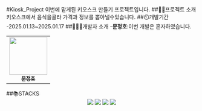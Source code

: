 #Kiosk_Project
이번에 맡게된 키오스크 만들기 프로젝트입니다.
##👨‍🏫프로젝트 소개
키오스크에서 음식을골라 가격과 정보를 뽑아낼수있습니다.
##⏲️개발기간
-2025.01.13~2025.01.17
##🧑‍🤝‍🧑개발자 소개
-**문정호**:이번 개발은 혼자하였습니다.
<div align=center> 
<table>
  <tbody>
    <tr>
        <td align="center"><a href="https://github.com/ansdudn2"><img src="https://github.com/user-attachments/assets/27f2fd37-d5e0-449c-9d2d-e95696d17020" width="100px;" alt=""/><br /><sub><b> 문정호 </b></sub></a><br /></td>
    </tr>
  </tbody>
</table>
</div>
##📚STACKS
<div align=center> 
  <img src="https://img.shields.io/badge/java-007396?style=for-the-badge&logo=java&logoColor=white"> 
  <img src="https://img.shields.io/badge/github-181717?style=for-the-badge&logo=github&logoColor=white">
  <img src="https://img.shields.io/badge/git-F05032?style=for-the-badge&logo=git&logoColor=white">
  <img src="https://img.shields.io/badge/intellijidea-#000000?style=for-the-badge&logo=intellijidea&logoColor=white">
</div>
